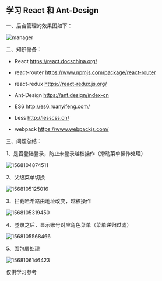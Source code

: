 ## 学习 React 和 Ant-Design

一、后台管理的效果图如下：

![manager](https://github.com/caicaijun007/manager/blob/master/public/readme/manager.gif)



二、知识储备：

- React 			  https://react.docschina.org/

- react-router   https://www.npmjs.com/package/react-router

- react-redux    https://react-redux.js.org/

- Ant-Design     https://ant.design/index-cn

- ES6                  http://es6.ruanyifeng.com/

- Less                 http://lesscss.cn/

- webpack         https://www.webpackjs.com/

  

三、问题总结：

1、是否登陆登录，防止未登录越权操作（滑动菜单操作处理）

![1568104874511](https://github.com/caicaijun007/manager/blob/master/public/readme/1568104874511.png)

2、父级菜单切换

![1568105125016](https://github.com/caicaijun007/manager/blob/master/public/readme/1568105125016.png)

3、拦截哈希路由地址改变，越权操作

![1568105319450](https://github.com/caicaijun007/manager/blob/master/public/readme/1568105319450.png)

4、登录之后，显示账号对应角色菜单（菜单递归过滤）

![1568105568466](https://github.com/caicaijun007/manager/blob/master/public/readme/1568105568466.png)

5、面包屑处理

![1568106146423](https://github.com/caicaijun007/manager/blob/master/public/readme/1568106146423.png)



仅供学习参考